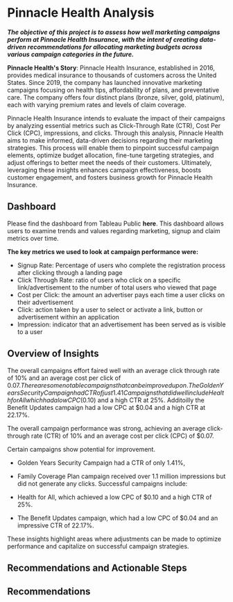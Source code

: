 # Pinnacle Health Analysis

**_The objective of this project is to assess how well marketing campaigns perform at Pinnacle Health Insurance, with the intent of creating data-driven recommendations for allocating marketing budgets across various campaign categories in the future._**

**Pinnacle Health's Story**: Pinnacle Health Insurance, established in 2016, provides medical insurance to thousands of customers across the United States. Since 2019, the company has launched innovative marketing campaigns focusing on health tips, affordability of plans, and preventative care. The company offers four distinct plans (bronze, silver, gold, platinum), each with varying premium rates and levels of claim coverage.

Pinnacle Health Insurance intends to evaluate the impact of their campaigns by analyzing essential metrics such as Click-Through Rate (CTR), Cost Per Click (CPC), impressions, and clicks. Through this analysis, Pinnacle Health aims to make informed, data-driven decisions regarding their marketing strategies. This process will enable them to pinpoint successful campaign elements, optimize budget allocation, fine-tune targeting strategies, and adjust offerings to better meet the needs of their customers. Ultimately, leveraging these insights enhances campaign effectiveness, boosts customer engagement, and fosters business growth for Pinnacle Health Insurance.
  
## Dashboard

Please find the dashboard from Tableau Public **here**. This dashboard allows users to examine trends and values regarding marketing, signup and claim metrics over time.

**The key metrics we used to look at campaign performance were:**
- Signup Rate: Percentage of users who complete the registration process after clicking through a landing page
- Click Through Rate: ratio of users who click on a specific link/advertisement to the number of total users who viewed that page
- Cost per Click: the amount an advertiser pays each time a user clicks on their advertisement
- Click: action taken by a user to select or activate a link, button or advertisement within an application
- Impression: indicator that an advertisement has been served as is visible to a user

## Overview of Insights

The overall campaigns effort faired well with an average click through rate of 10% and an average cost per click of $0.07. There are some notable campaigns that can be improved upon. The Golden Years Security Campaign had CTR of just 1.41% and the Family Coverage Plan campaign had over 1.1M impressions and no clicks.
Campaigns that did well include Health for All which had a low CPC ($0.10) and a high CTR at 25%. Additoilly the Benefit Updates campaign had a low CPC at $0.04 and a high CTR at 22.17%.

The overall campaign performance was strong, achieving an average click-through rate (CTR) of 10% and an average cost per click (CPC) of $0.07.

Certain campaigns show potential for improvement. 
- Golden Years Security Campaign had a CTR of only 1.41%,
- Family Coverage Plan campaign received over 1.1 million impressions but did not generate any clicks.
Successful campaigns include:

- Health for All, which achieved a low CPC of $0.10 and a high CTR of 25%.
- The Benefit Updates campaign, which had a low CPC of $0.04 and an impressive CTR of 22.17%.

These insights highlight areas where adjustments can be made to optimize performance and capitalize on successful campaign strategies.

## Recommendations and Actionable Steps






## Recommendations 
